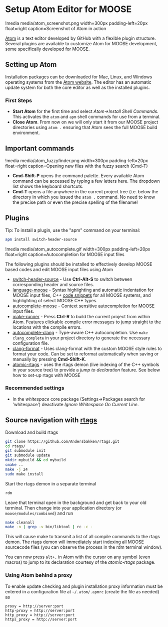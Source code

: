 # Setup Atom Editor for MOOSE

!media media/atom_screenshot.png width=300px padding-left=20px float=right caption=Screenshot of Atom in action

[Atom](http://atom.io) is a text editor developed by GitHub with a flexible plugin structure. Several plugins are available to customize Atom for MOOSE development, some specifically developed for MOOSE.

## Setting up Atom

Installation packages can be downloaded for Mac, Linux, and Windows operating systems from the [Atom website](http://atom.io). The editor has an automatic update system for both the core editor as well as the installed plugins.

### First Steps

- **Start Atom** for the first time and select _Atom->Install Shell Commands_. This activates the ```atom``` and ```apm``` shell commands for use from a terminal.
- **Close Atom**. From now on we will only start it from our MOOSE project directories using ```atom .``` ensuring that Atom sees the full MOOSE build environment.

## Important commands

!media media/atom_fuzzyfinder.png width=300px padding-left=20px float=right caption=Opening new files with the fuzzy search (Cmd-T)

* **Cmd-Shift-P** opens the command palette. Every available Atom command can be accessed by typing a few letters here. The dropdown list shows the keyboard shortcuts.
* **Cmd-T** opens a file anywhere in the current project tree (i.e. below the directory in which you issued the `atom .` command. No need to know the precise path or even the precise spelling of the filename!

## Plugins

Tip: To install a plugin, use the "apm" command on your terminal:

```bash
apm install switch-header-source
```

!media media/atom_autocomplete.gif width=300px padding-left=20px float=right caption=Autocompletion for MOOSE input files

The following plugins should be installed to effectively develop MOOSE based codes and edit MOOSE input files using Atom

* [switch-header-source](http://atom.io/packages/switch-header-source) - Use **Ctrl-Alt-S** to switch between corresponding header and source files.
* [language-moose](http://atom.io/packages/language-moose) - Syntax highlighting and automatic indentation for MOOSE input files, C++ [code snippets](./Snippets) for all MOOSE systems, and highlighting of select MOOSE C++ types.
* [autocomplete-moose](http://atom.io/packages/autocomplete-moose) - Context sensitive autocompletion for MOOSE input files.
* [make-runner](http://atom.io/packages/make-runner) - Press **Ctrl-R** to build the current project from within Atom. Features clickable compile error messages to jump straight to the locations with the compile errors.
* [autocomplete-clang](http://atom.io/packages/autocomplete-clang) - Type-aware C++ autocompletion. Use ```make clang_complete``` in your project directory to generate the necessary configuration file.
* [clang-format](http://atom.io/packages/clang-format) - Uses clang-format with the custom MOOSE style rules to format your code. Can be set to reformat automatically when saving or manually by pressing **Cmd-Shift-K**.
* [atomic-rtags](http://atom.io/packages/atomic-rtags) - uses the rtags demon (live indexing of the C++ symbols in your source tree) to provide a _jump to declaration_ feature. See below how to set-up rtags with MOOSE

### Recommended settings

* In the _whitespace_ core package (Settings->Packages search for 'whitespace') deactivate _Ignore Whitespace On Current Line_.

## Source navigation with [rtags](https://github.com/Andersbakken/rtags)

Download and build rtags

```bash
git clone https://github.com/Andersbakken/rtags.git
cd rtags/
git submodule init
git submodule update
mkdir mybuild && cd mybuild
cmake ..
make -j 24
sudo make install
```

Start the rtags demon in a separate terminal

```bash
rdm
```

Leave that terminal open in the background and get back to your old terminal.
Then change into your application directory (or `moose/modules/combined`) and run

```bash
make cleanall
make -n | grep -v bin/libtool | rc -c -
```

This will cause make to transmit a list of all compile commands to the rtags demon. The rtags demon will immediately start indexing all MOOSE sourcecode files (you can observe the process in the rdm terminal window).

You can now press `alt+,` in Atom with the cursor on any symbol (even macros) to jump to its declaration courtesy of the _atomic-rtags_ package.

### Using Atom behind a proxy

To enable update checking and plugin installation proxy information must be entered in a configuration file at ```~/.atom/.apmrc``` (create the file as needed) as

```text
proxy = http://server:port
http-proxy = http://server:port
http_proxy = http://server:port
https_proxy = http://server:port
```
